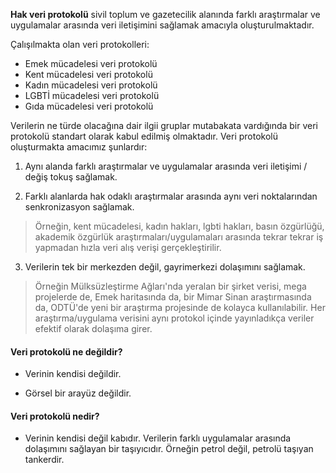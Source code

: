 **Hak veri protokolü** sivil toplum ve gazetecilik alanında farklı araştırmalar ve uygulamalar arasında veri iletişimini sağlamak amacıyla oluşturulmaktadır.

Çalışılmakta olan veri protokolleri: 

- Emek mücadelesi veri protokolü
- Kent mücadelesi veri protokolü
- Kadın mücadelesi veri protokolü
- LGBTİ mücadelesi veri protokolü
- Gıda mücadelesi veri protokolü

Verilerin ne türde olacağına dair ilgii gruplar mutabakata vardığında bir veri protokolü standart olarak kabul edilmiş olmaktadır. Veri protokolü oluşturmakta amacımız şunlardır:

1. Aynı alanda farklı araştırmalar ve uygulamalar arasında veri iletişimi / değiş tokuş sağlamak.

2. Farklı alanlarda hak odaklı araştırmalar arasında aynı veri noktalarından senkronizasyon sağlamak.
> Örneğin, kent mücadelesi, kadın hakları, lgbti hakları, basın özgürlüğü, akademik özgürlük araştırmaları/uygulamaları arasında tekrar tekrar iş yapmadan hızla veri alış verişi gerçekleştirilir.

3. Verilerin tek bir merkezden değil, gayrimerkezi dolaşımını sağlamak. 
> Örneğin Mülksüzleştirme Ağları'nda yeralan bir şirket verisi, mega projelerde de, Emek haritasında da, bir Mimar Sinan araştırmasında da, ODTÜ'de yeni bir araştırma projesinde de kolayca kullanılabilir. Her araştırma/uygulama verisini aynı protokol içinde yayınladıkça veriler efektif olarak dolaşıma girer.



#### Veri protokolü ne değildir?

- Verinin kendisi değildir.

- Görsel bir arayüz değildir.

#### Veri protokolü nedir?

- Verinin kendisi değil kabıdır. Verilerin farklı uygulamalar arasında dolaşımını sağlayan bir taşıyıcıdır. Örneğin petrol değil, petrolü taşıyan tankerdir.

